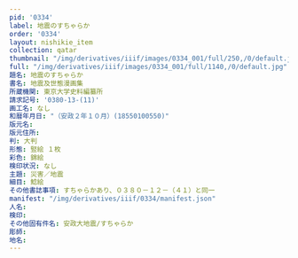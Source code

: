 ```yaml
---
pid: '0334'
label: 地震のすちゃらか
order: '0334'
layout: nishikie_item
collection: qatar
thumbnail: "/img/derivatives/iiif/images/0334_001/full/250,/0/default.jpg"
full: "/img/derivatives/iiif/images/0334_001/full/1140,/0/default.jpg"
題名: 地震のすちゃらか
書名: 地震及世態漫画集
所蔵機関: 東京大学史料編纂所
請求記号: '0380-13-(11)'
画工名: なし
和暦年月日: "（安政２年１０月）(18550100550)"
版元名: 
版元住所: 
判: 大判
形態: 竪絵 １枚
彩色: 錦絵
検印状況: なし
主題: 災害／地震
細目: 鯰絵
その他書誌事項: すちゃらかあり、０３８０－１２－（４１）と同一
manifest: "/img/derivatives/iiif/0334/manifest.json"
人名: 
検印: 
その他固有件名: 安政大地震/すちゃらか
彫師: 
地名: 
---
```

